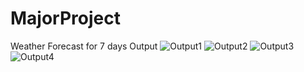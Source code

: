 # MajorProject
Weather Forecast for 7 days
                                                     Output
![Output1](https://user-images.githubusercontent.com/129781852/230087351-5a9ae298-70a4-44a7-8506-57c8215485b2.png)
![Output2](https://user-images.githubusercontent.com/129781852/230087393-cf58b1b8-461d-4b52-b256-1544b8ed6b7c.png)
![Output3](https://user-images.githubusercontent.com/129781852/230087410-96b21c32-d88a-4e36-b0d5-6390500b7e34.png)
![Output4](https://user-images.githubusercontent.com/129781852/230087577-6e048a1d-7bb9-4c44-90f5-94a3ab5df1a5.png)
